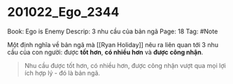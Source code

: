 # 201022_Ego_2344

Book: Ego is Enemy
Descrip: 3 nhu cầu của bản ngã
Page: 18
Tag: #Note

Một định nghĩa về bản ngã mà [[Ryan Holiday]] nêu ra liên quan tới 3 nhu cầu của con người: được **tốt hơn**, **có nhiều hơn** và **được công nhận**.

> Nhu cầu được tốt hơn, có nhiều hơn, được công nhận vượt qua mọi lợi ích hợp lý - đó là bản ngã.